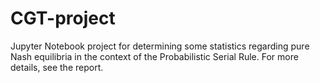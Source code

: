 # CGT-project
Jupyter Notebook project for determining some statistics regarding pure Nash equilibria in the context of the Probabilistic Serial Rule. 
For more details, see the report.
